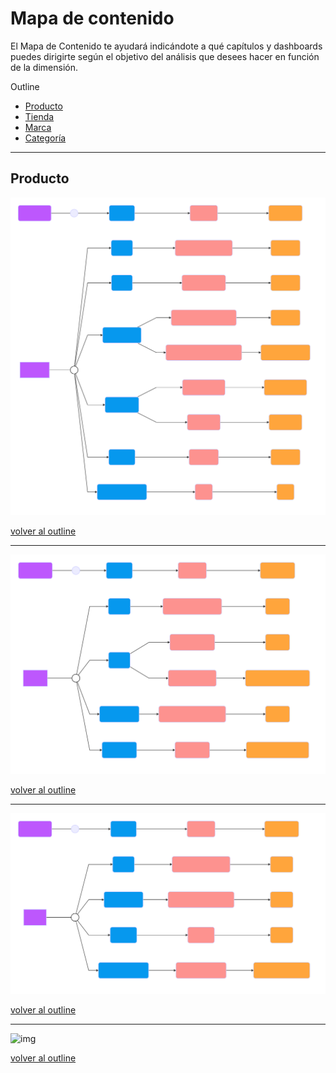 # Mapa de contenido
El Mapa de Contenido te ayudará indicándote a qué capítulos y dashboards puedes dirigirte según el objetivo del análisis que desees hacer en función de la dimensión.

<a name="outline"> </a>

Outline

* [Producto](#producto)
* [Tienda](#tienda)
* [Marca](#marca)
* [Categoría](#categoria)



***

<a name="producto"> </a>

## Producto

![img](./imagenes/producto.svg)

[volver al outline](#outline)

***

<a name="tienda"> </a>

![img](./imagenes/tienda.svg)

[volver al outline](#outline)

***

<a name="marca"> </a>

![img](./imagenes/marca.svg)

[volver al outline](#outline)

***

<a name="categoria"> </a>

![img](./imagenes/categoría.svg)

[volver al outline](#outline)